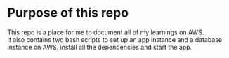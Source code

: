 # Purpose of this repo
This repo is a place for me to document all of my learnings on AWS.
<br>
It also contains two bash scripts to set up an app instance and a database instance on AWS, install all the dependencies and start the app.